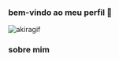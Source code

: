 ### bem-vindo ao meu perfil 🥀

![akiragif]("https://user-images.githubusercontent.com/130713451/231973504-32aa7297-f877-44a7-8043-18ae06ac5bad.gif")

### sobre mim

